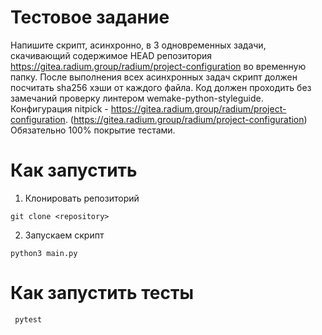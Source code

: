 # Тестовое задание

Напишите скрипт, асинхронно, в 3 одновременных задачи, скачивающий содержимое HEAD репозитория https://gitea.radium.group/radium/project-configuration во временную папку.
После выполнения всех асинхронных задач скрипт должен посчитать sha256 хэши от каждого файла.
Код должен проходить без замечаний проверку линтером wemake-python-styleguide. Конфигурация nitpick - https://gitea.radium.group/radium/project-configuration. (https://gitea.radium.group/radium/project-configuration)
Обязательно 100% покрытие тестами.



# Как запустить

1. Клонировать репозиторий
```
git clone <repository>
```

2. Запускаем скрипт
```
python3 main.py
```

# Как запустить тесты
```
 pytest
```
